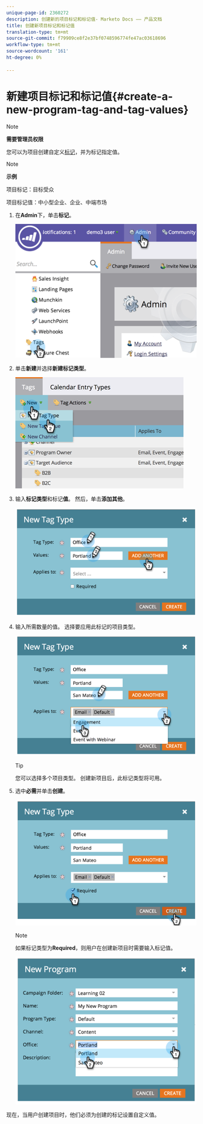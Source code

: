 ```yaml
---
unique-page-id: 2360272
description: 创建新的项目标记和标记值- Marketo Docs —— 产品文档
title: 创建新项目标记和标记值
translation-type: tm+mt
source-git-commit: f79909ce8f2e37bf0748596774fe47ac03618696
workflow-type: tm+mt
source-wordcount: '161'
ht-degree: 0%

---
```



# 新建项目标记和标记值{#create-a-new-program-tag-and-tag-values}

>[!NOTE]
>
>**需要管理员权限**

您可以为项目创建自定义[标记](/help/marketo/product-docs/core-marketo-concepts/programs/working-with-programs/understanding-tags.md)，并为标记指定值。

>[!NOTE]
>
>**示例**
>
>项目标记：目标受众
>
>项目标记值：中小型企业、企业、中端市场

1. 在&#x200B;**Admin**&#x200B;下，单击&#x200B;**标记**。

   ![](assets/image2014-9-24-12-3a10-3a32.png)

1. 单击&#x200B;**新建**&#x200B;并选择&#x200B;**新建标记类型**。

   ![](assets/image2014-9-24-12-3a12-3a43.png)

1. 输入&#x200B;**标记类型**&#x200B;和标记&#x200B;**值**。 然后，单击&#x200B;**添加其他**。

   ![](assets/image2014-9-24-12-3a16-3a55.png)

1. 输入所需数量的值。 选择要应用此标记的项目类型。

   ![](assets/image2014-9-24-12-3a17-3a29.png)

   >[!TIP]
   >
   >您可以选择多个项目类型。 创建新项目后，此标记类型将可用。

1. 选中&#x200B;**必需**&#x200B;并单击&#x200B;**创建**。

   ![](assets/image2014-9-24-12-3a18-3a33.png)

   >[!NOTE]
   >
   >如果标记类型为&#x200B;**Required**，则用户在创建新项目时需要输入标记值。

   ![](assets/image2014-9-24-12-3a19-3a17.png)

现在，当用户创建项目时，他们必须为创建的标记设置自定义值。
